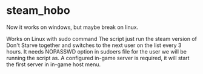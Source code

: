 # steam_hobo
Now it works on windows, but maybe break on linux.

Works on Linux with sudo command
The script just run the steam version of Don't Starve together and switches to the next user on the list every 3 hours.
It needs NOPASSWD option in sudoers file for the user we will be running the script as.
A configured in-game server is required, it will start the first server in in-game host menu.
